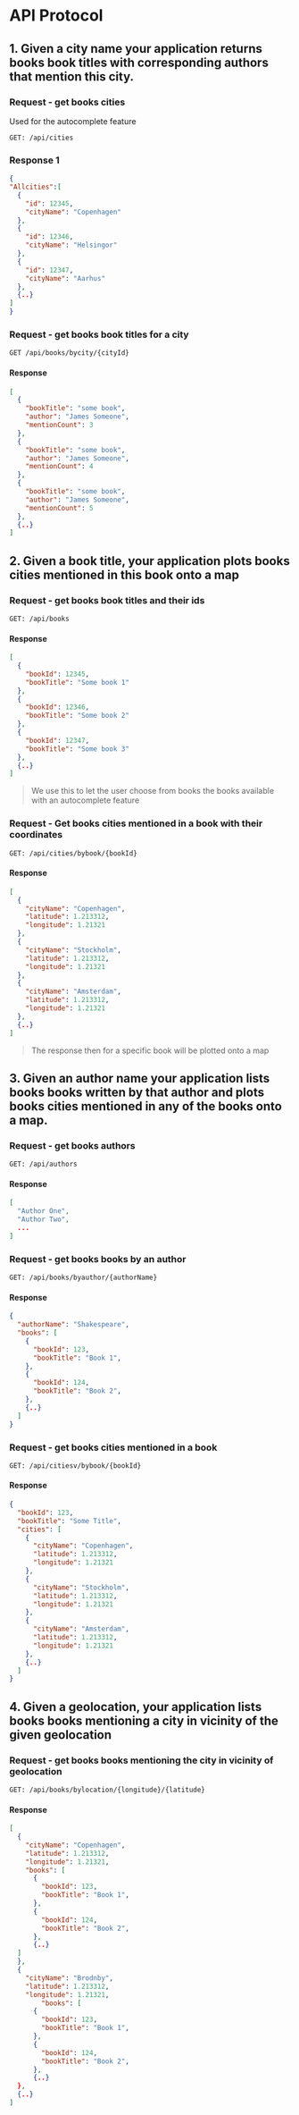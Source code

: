 # API Protocol

## 1. Given a city name your application returns books book titles with corresponding authors that mention this city.

### Request - get books cities

Used for the autocomplete feature

`GET: /api/cities`

### Response 1

```json
{
"Allcities":[
  {
    "id": 12345,
    "cityName": "Copenhagen"
  },
  {
    "id": 12346,
    "cityName": "Helsingor"
  },
  {
    "id": 12347,
    "cityName": "Aarhus"
  },
  {..}
]
}
```

### Request - get books book titles for a city

`GET /api/books/bycity/{cityId}`

#### Response

```json
[
  {
    "bookTitle": "some book", 
    "author": "James Someone",
    "mentionCount": 3
  },
  {
    "bookTitle": "some book", 
    "author": "James Someone",
    "mentionCount": 4
  },
  {
    "bookTitle": "some book", 
    "author": "James Someone",
    "mentionCount": 5
  },
  {..}
]
```

## 2. Given a book title, your application plots books cities mentioned in this book onto a map

### Request - get books book titles and their ids

`GET: /api/books`

#### Response

```json
[
  {
    "bookId": 12345,
    "bookTitle": "Some book 1"
  },
  {
    "bookId": 12346,
    "bookTitle": "Some book 2"
  },
  {
    "bookId": 12347,
    "bookTitle": "Some book 3"
  },
  {..}
]
```

> We use this to let the user choose from books the books available with an autocomplete feature

### Request - Get books cities mentioned in a book with their coordinates

`GET: /api/cities/bybook/{bookId}`

#### Response

```json
[
  {
    "cityName": "Copenhagen",
    "latitude": 1.213312,
    "longitude": 1.21321
  },
  {
    "cityName": "Stockholm",
    "latitude": 1.213312,
    "longitude": 1.21321
  },
  {
    "cityName": "Amsterdam",
    "latitude": 1.213312,
    "longitude": 1.21321
  },
  {..}
]
```

> The response then for a specific book will be plotted onto a map

## 3. Given an author name your application lists books books written by that author and plots books cities mentioned in any of the books onto a map.

### Request - get books authors

`GET: /api/authors`

#### Response

```json
[
  "Author One",
  "Author Two",
  ...
]
```

### Request - get books books by an author

`GET: /api/books/byauthor/{authorName}`

#### Response

```json
{
  "authorName": "Shakespeare",
  "books": [
    {
      "bookId": 123,
      "bookTitle": "Book 1",
    },
    {
      "bookId": 124,
      "bookTitle": "Book 2",
    },
    {..}
  ]
}
```

### Request - get books cities mentioned in a book

`GET: /api/citiesv/bybook/{bookId}`

#### Response

```json
{
  "bookId": 123,
  "bookTitle": "Some Title",
  "cities": [
    {
      "cityName": "Copenhagen",
      "latitude": 1.213312,
      "longitude": 1.21321
    },
    {
      "cityName": "Stockholm",
      "latitude": 1.213312,
      "longitude": 1.21321
    },
    {
      "cityName": "Amsterdam",
      "latitude": 1.213312,
      "longitude": 1.21321
    },
    {..}
  ]
}
```

## 4. Given a geolocation, your application lists books books mentioning a city in vicinity of the given geolocation

### Request - get books books mentioning the city in vicinity of geolocation

`GET: /api/books/bylocation/{longitude}/{latitude}`

#### Response

```json
[
  {
    "cityName": "Copenhagen",
    "latitude": 1.213312,
    "longitude": 1.21321,
    "books": [
      {
        "bookId": 123,
        "bookTitle": "Book 1",
      },
      {
        "bookId": 124,
        "bookTitle": "Book 2",
      },
      {..}
  ]
  },
  {
    "cityName": "Brodnby",
    "latitude": 1.213312,
    "longitude": 1.21321,
        "books": [
      {
        "bookId": 123,
        "bookTitle": "Book 1",
      },
      {
        "bookId": 124,
        "bookTitle": "Book 2",
      },
      {..}
  },
  {..}
]
```
